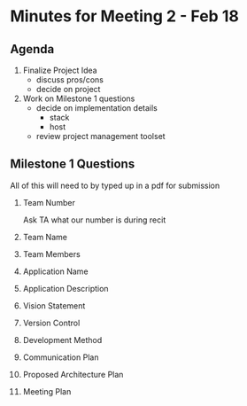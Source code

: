# Minutes for Meeting 2 - Feb 18

## Agenda

1. Finalize Project Idea
   - discuss pros/cons
   - decide on project
3. Work on Milestone 1 questions
   - decide on implementation details
     - stack
     - host
   - review project management toolset

## Milestone 1 Questions

All of this will need to by typed up in a pdf for submission

1. Team Number
   
   Ask TA what our number is during recit
   
3. Team Name
4. Team Members
5. Application Name
6. Application Description
7. Vision Statement
8. Version Control
9. Development Method
10. Communication Plan
11. Proposed Architecture Plan
12. Meeting Plan
